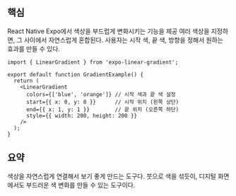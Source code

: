 ## 핵심
React Native Expo에서 색상을 부드럽게 변화시키는 기능을 제공
여러 색상을 지정하면, 그 사이에서 자연스럽게 혼합된다.
사용자는 시작 색, 끝 색, 방향을 정해서 원하는 효과를 만들 수 있다.

```Tsx
import { LinearGradient } from 'expo-linear-gradient';

export default function GradientExample() {
  return (
    <LinearGradient
      colors={['blue', 'orange']} // 시작 색과 끝 색 설정
      start={{ x: 0, y: 0 }}      // 시작 위치 (왼쪽 상단)
      end={{ x: 1, y: 1 }}        // 끝 위치 (오른쪽 하단)
      style={{ width: 200, height: 200 }}
    />
  );
}
```

## 요약
색상을 자연스럽게 연결해서 보기 좋게 만드는 도구다. 붓으로 색을 섞듯이, 디지털 화면에서도 부드러운 색 변화를 만들 수 있는 도구이다.